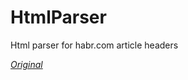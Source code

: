 # HtmlParser
Html parser for habr.com article headers

*[Original](https://www.youtube.com/watch?v=nz4ZCr6pnXA)*

